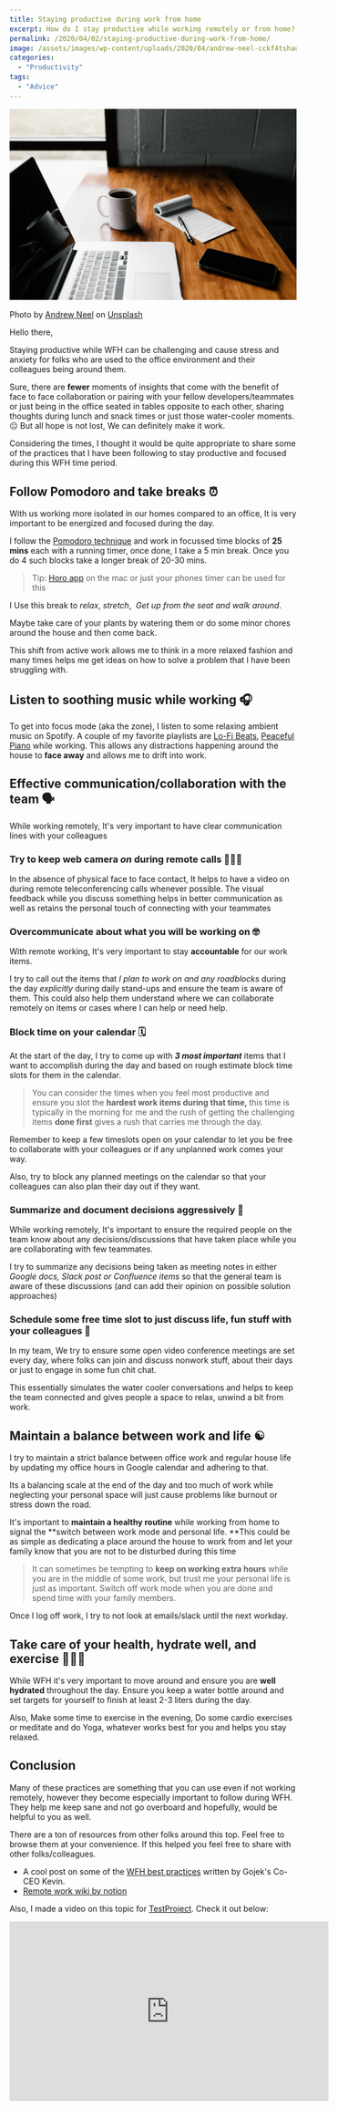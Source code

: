 ```yaml
---
title: Staying productive during work from home
excerpt: How do I stay productive while working remotely or from home? This post is a collection of some practices that work well for me.
permalink: /2020/04/02/staying-productive-during-work-from-home/
image: /assets/images/wp-content/uploads/2020/04/andrew-neel-cckf4tshauw-unsplash.jpg
categories:
  - "Productivity"
tags:
  - "Advice"
---
```


![](/assets/images/wp-content/uploads/2020/04/andrew-neel-cckf4tshauw-unsplash.jpg)

Photo by&nbsp;[Andrew Neel](https://unsplash.com/@andrewtneel?utm_source=unsplash&utm_medium=referral&utm_content=creditCopyText)&nbsp;on&nbsp;[Unsplash](https://unsplash.com/s/photos/remote-work?utm_source=unsplash&utm_medium=referral&utm_content=creditCopyText)

Hello there,

Staying productive while WFH can be challenging and cause stress and anxiety for folks who are used to the office environment and their colleagues being around them.

Sure, there are **fewer** moments of insights that come with the benefit of face to face collaboration or pairing with your fellow developers/teammates or just being in the office seated in tables opposite to each other, sharing thoughts during lunch and snack times or just those water-cooler moments. 😐 But all hope is not lost, We can definitely make it work.

Considering the times, I thought it would be quite appropriate to share some of the practices that I have been following to stay productive and focused during this WFH time period.

## Follow Pomodoro and take breaks ⏰

With us working more isolated in our homes compared to an office, It is very important to be energized and focused during the day.

I follow the <a href="https://francescocirillo.com/pages/pomodoro-technique" target="_blank" rel="noopener">Pomodoro technique</a> and work in focussed time blocks of **25 mins** each with a running timer, once done, I take a 5 min break. Once you do 4 such blocks take a longer break of 20-30 mins.

<blockquote class="wp-block-quote">
  <p>
    Tip: <a href="https://apps.apple.com/us/app/horo-timer-for-menu-bar/id1437226581?mt=12" target="_blank" rel="noopener">Horo app</a> on the mac or just your phones timer can be used for this
  </p>
</blockquote>

I Use this break to _relax_, _stretch_,&nbsp; _Get up from the seat and walk around_.

Maybe take care of your plants by watering them or do some minor chores around the house and then come back.

This shift from active work allows me to think in a more relaxed fashion and many times helps me get ideas on how to solve a problem that I have been struggling with.

## Listen to soothing music while working 🎧

To get into focus mode (aka the zone), I listen to some relaxing ambient music on Spotify. A couple of my favorite playlists are [Lo-Fi Beats](https://open.spotify.com/playlist/37i9dQZF1DWWQRwui0ExPn), [Peaceful Piano](https://open.spotify.com/playlist/37i9dQZF1DX4sWSpwq3LiO?si=zjcsK2MqTE-3VYsXjZhG3w) while working. This allows any distractions happening around the house to&nbsp;**face away** and allows me to drift into work.

## Effective communication/collaboration with the team 🗣

While working remotely, It's very important to have clear communication lines with your colleagues

### Try to keep web camera _on_&nbsp;during remote calls 👨🏻‍💻

In the absence of physical face to face contact, It helps to have a video on during remote teleconferencing calls whenever possible. The visual feedback while you discuss something helps in better communication as well as retains the personal touch of connecting with your teammates

### Overcommunicate about what you will be working on 🤓

With remote working, It's very important to stay **accountable** for our work items.

I try to call out the items that _I plan to work on and any roadblocks_ during the day _explicitly_ during daily stand-ups and ensure the team is aware of them. This could also help them understand where we can collaborate remotely on items or cases where I can help or need help.

### Block time on your calendar 🗓

At the start of the day, I try to come up with _**3 most important**_ items that I want to accomplish during the day and based on rough estimate block time slots for them in the calendar.

<blockquote class="wp-block-quote">
  <p>
    You can consider the times when you feel most productive and ensure you slot the <strong>hardest work items during that time,&nbsp;</strong>this time is typically in the morning for me and the rush of getting the challenging items <strong>done first</strong> gives a rush that carries me through the day.
  </p>
</blockquote>

Remember to keep a few timeslots open on your calendar to let you be free to collaborate with your colleagues or if any unplanned work comes your way.

Also, try to block any planned meetings on the calendar so that your colleagues can also plan their day out if they want.

### Summarize and document decisions aggressively 📄

While working remotely, It's important to ensure the required people on the team know about any decisions/discussions that have taken place while you are collaborating with few teammates.

I try to summarize any decisions being taken as meeting notes in either _Google docs, Slack post or Confluence items_ so that the general team is aware of these discussions (and can add their opinion on possible solution approaches)

### Schedule some free time slot to just discuss life, fun stuff with your colleagues 🤪

In my team, We try to ensure some open video conference meetings are set every day, where folks can join and discuss nonwork stuff, about their days or just to engage in some fun chit chat.

This essentially simulates the water cooler conversations and helps to keep the team connected and gives people a space to relax, unwind a bit from work.

## Maintain a balance between work and life ☯

I try to maintain a strict balance between office work and regular house life by updating my office hours in Google calendar and adhering to that.

Its a balancing scale at the end of the day and too much of work while neglecting your personal space will just cause problems like burnout or stress down the road.

It's important to **maintain a healthy routine** while working from home to signal the **switch between work mode and personal life.&nbsp;**This could be as simple as dedicating a place around the house to work from and let your family know that you are not to be disturbed during this time

<blockquote class="wp-block-quote">
  <p>
    It can sometimes be tempting to <strong>keep on working extra hours</strong> while you are in the middle of some work, but trust me your personal life is just as important. Switch off work mode when you are done and spend time with your family members.
  </p>
</blockquote>

Once I log off work, I try to not look at emails/slack until the next workday.

## Take care of your health, hydrate well, and exercise 🙆🏻‍♂️

While WFH it's very important to move around and ensure you are **well hydrated** throughout the day. Ensure you keep a water bottle around and set targets for yourself to finish at least 2-3 liters during the day.

Also, Make some time to exercise in the evening, Do some cardio exercises or meditate and do Yoga, whatever works best for you and helps you stay relaxed.

## Conclusion

Many of these practices are something that you can use even if not working remotely, however they become especially important to follow during WFH. They help me keep sane and not go overboard and hopefully, would be helpful to you as well.

There are a ton of resources from other folks around this top. Feel free to browse them at your convenience. If this helped you feel free to share with other folks/colleagues.

* A cool post on some of the [WFH best practices](https://blog.gojekengineering.com/gojeks-best-practices-to-work-from-home-beta-83132cbeef62) written by Gojek's Co-CEO Kevin.
* <a href="https://www.notion.so/Remote-work-wiki-1b21ef5501714fffa9f5c5c25677371f" target="_blank" rel="noopener">Remote work wiki by notion</a>

Also, I made a video on this topic for <a href="https://testproject.io/" target="_blank" rel="noopener">TestProject</a>. Check it out below:

<iframe width="560" height="315" src="https://www.youtube.com/embed/XdGasWJBw6U" frameborder="0" allow="accelerometer; autoplay; encrypted-media; gyroscope; picture-in-picture" allowfullscreen></iframe>
